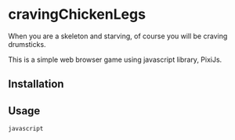 # cravingChickenLegs
When you are a skeleton and starving, of course you will be craving drumsticks.

This is a simple web browser game using javascript library, PixiJs.


## Installation


## Usage

```javascript```
